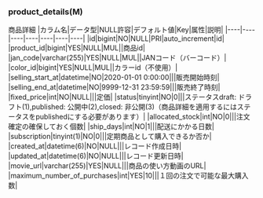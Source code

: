 ### product_details(M)
商品詳細
|カラム名|データ型|NULL許容|デフォルト値|Key|属性|説明|
|----|----|----|----|----|----|----|
|id|bigint|NO|NULL|PRI|auto_increment|id|
|product_id|bigint|YES|NULL|MUL||商品id|
|jan_code|varchar(255)|YES|NULL|MUL||JANコード（バーコード）|
|color_id|bigint|YES|NULL|MUL||カラーid（不使用）|
|selling_start_at|datetime|NO|2020-01-01 0:00:00|||販売開始時刻|
|selling_end_at|datetime|NO|9999-12-31 23:59:59|||販売終了時刻|
|fixed_price|int|NO|NULL|||定価|
|status|tinyint|NO|0|||ステータスdraft: ドラフト(1),published: 公開中(2),closed: 非公開(3)（商品詳細を適用するにはステータスをpublishedにする必要があります）|
|allocated_stock|int|NO|0|||注文確定の確保しておく個数|
|ship_days|int|NO|1|||配送にかかる日数|
|subscription|tinyint(1)|NO|0|||定期商品として購入できるか否か|
|created_at|datetime(6)|NO|NULL|||レコード作成日時|
|updated_at|datetime(6)|NO|NULL|||レコード更新日時|
|movie_url|varchar(255)|YES|NULL|||商品の使い方動画のURL|
|maximum_number_of_purchases|int|YES|10|||１回の注文で可能な最大購入数|